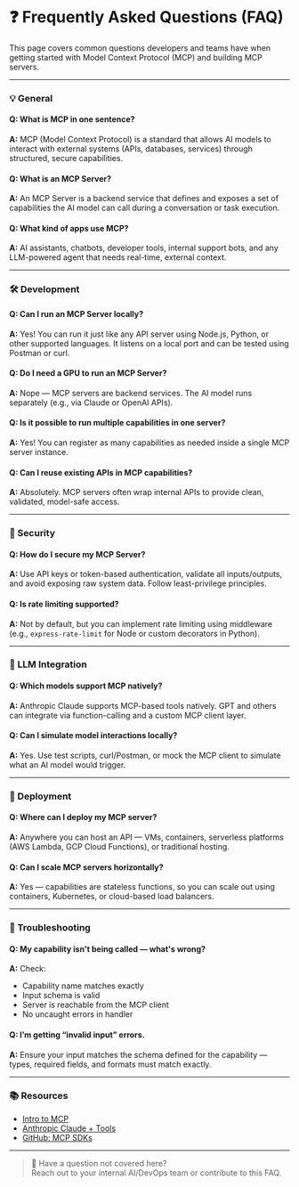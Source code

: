 # ❓ Frequently Asked Questions (FAQ)

This page covers common questions developers and teams have when getting started with Model Context Protocol (MCP) and building MCP servers.

---

### 💡 General

#### **Q: What is MCP in one sentence?**

**A:** MCP (Model Context Protocol) is a standard that allows AI models to interact with external systems (APIs, databases, services) through structured, secure capabilities.

#### **Q: What is an MCP Server?**

**A:** An MCP Server is a backend service that defines and exposes a set of capabilities the AI model can call during a conversation or task execution.

#### **Q: What kind of apps use MCP?**

**A:** AI assistants, chatbots, developer tools, internal support bots, and any LLM-powered agent that needs real-time, external context.

---

### 🛠️ Development

#### **Q: Can I run an MCP Server locally?**

**A:** Yes! You can run it just like any API server using Node.js, Python, or other supported languages. It listens on a local port and can be tested using Postman or curl.

#### **Q: Do I need a GPU to run an MCP Server?**

**A:** Nope — MCP servers are backend services. The AI model runs separately (e.g., via Claude or OpenAI APIs).

#### **Q: Is it possible to run multiple capabilities in one server?**

**A:** Yes! You can register as many capabilities as needed inside a single MCP server instance.

#### **Q: Can I reuse existing APIs in MCP capabilities?**

**A:** Absolutely. MCP servers often wrap internal APIs to provide clean, validated, model-safe access.

---

### 🔐 Security

#### **Q: How do I secure my MCP Server?**

**A:** Use API keys or token-based authentication, validate all inputs/outputs, and avoid exposing raw system data. Follow least-privilege principles.

#### **Q: Is rate limiting supported?**

**A:** Not by default, but you can implement rate limiting using middleware (e.g., `express-rate-limit` for Node or custom decorators in Python).

---

### 🤖 LLM Integration

#### **Q: Which models support MCP natively?**

**A:** Anthropic Claude supports MCP-based tools natively. GPT and others can integrate via function-calling and a custom MCP client layer.

#### **Q: Can I simulate model interactions locally?**

**A:** Yes. Use test scripts, curl/Postman, or mock the MCP client to simulate what an AI model would trigger.

---

### 🚀 Deployment

#### **Q: Where can I deploy my MCP server?**

**A:** Anywhere you can host an API — VMs, containers, serverless platforms (AWS Lambda, GCP Cloud Functions), or traditional hosting.

#### **Q: Can I scale MCP servers horizontally?**

**A:** Yes — capabilities are stateless functions, so you can scale out using containers, Kubernetes, or cloud-based load balancers.

---

### 🧰 Troubleshooting

#### **Q: My capability isn't being called — what's wrong?**

**A:** Check:

- Capability name matches exactly
- Input schema is valid
- Server is reachable from the MCP client
- No uncaught errors in handler

#### **Q: I’m getting “invalid input” errors.**

**A:** Ensure your input matches the schema defined for the capability — types, required fields, and formats must match exactly.

---

### 📚 Resources

- [Intro to MCP](https://modelcontextprotocol.io/introduction)
- [Anthropic Claude + Tools](https://docs.anthropic.com/claude/docs/tools)
- [GitHub: MCP SDKs](https://github.com/modelcontextprotocol)

---

> 💬 Have a question not covered here?  
Reach out to your internal AI/DevOps team or contribute to this FAQ.
